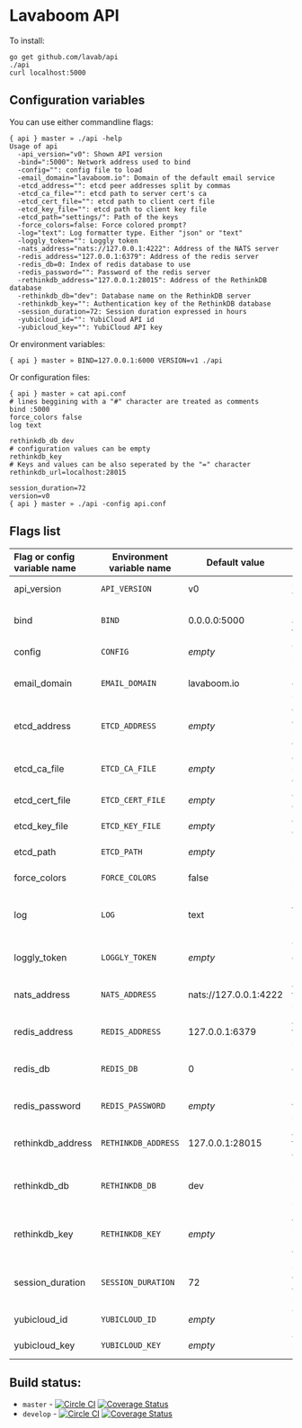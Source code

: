# Lavaboom API

To install:

```
go get github.com/lavab/api
./api
curl localhost:5000
```

## Configuration variables

You can use either commandline flags:
```
{ api } master » ./api -help
Usage of api
  -api_version="v0": Shown API version
  -bind=":5000": Network address used to bind
  -config="": config file to load
  -email_domain="lavaboom.io": Domain of the default email service
  -etcd_address="": etcd peer addresses split by commas
  -etcd_ca_file="": etcd path to server cert's ca
  -etcd_cert_file="": etcd path to client cert file
  -etcd_key_file="": etcd path to client key file
  -etcd_path="settings/": Path of the keys
  -force_colors=false: Force colored prompt?
  -log="text": Log formatter type. Either "json" or "text"
  -loggly_token="": Loggly token
  -nats_address="nats://127.0.0.1:4222": Address of the NATS server
  -redis_address="127.0.0.1:6379": Address of the redis server
  -redis_db=0: Index of redis database to use
  -redis_password="": Password of the redis server
  -rethinkdb_address="127.0.0.1:28015": Address of the RethinkDB database
  -rethinkdb_db="dev": Database name on the RethinkDB server
  -rethinkdb_key="": Authentication key of the RethinkDB database
  -session_duration=72: Session duration expressed in hours
  -yubicloud_id="": YubiCloud API id
  -yubicloud_key="": YubiCloud API key
```

Or environment variables:
```
{ api } master » BIND=127.0.0.1:6000 VERSION=v1 ./api
```

Or configuration files:
```
{ api } master » cat api.conf
# lines beggining with a "#" character are treated as comments
bind :5000
force_colors false
log text

rethinkdb_db dev
# configuration values can be empty
rethinkdb_key
# Keys and values can be also seperated by the "=" character
rethinkdb_url=localhost:28015

session_duration=72
version=v0
{ api } master » ./api -config api.conf
```

## Flags list

| Flag or config variable name | Environment variable name | Default value | Description |
|:---------------------------- | ------------------------- | --------| ----- |
| api_version    | `API_VERSION` | v0 | Shown API version |
| bind           | `BIND` | 0.0.0.0:5000 | Network address used to bind |
| config         | `CONFIG` | _empty_ | Config file to load |
| email_domain   | `EMAIL_DOMAIN` | lavaboom.io | Domain of the default email service |
| etcd_address   | `ETCD_ADDRESS` | _empty_ | etcd peer addresses split by commas |
| etcd_ca_file   | `ETCD_CA_FILE` | _empty_ | etcd path to server cert's ca |
| etcd_cert_file | `ETCD_CERT_FILE` | _empty_ | etcd path to client cert file |
| etcd_key_file  | `ETCD_KEY_FILE` | _empty_ |  etcd path to client key file |
| etcd_path      | `ETCD_PATH` | _empty_ | Path of the keys |
| force_colors   | `FORCE_COLORS` | false | Force colored prompt? |
| log            | `LOG` | text | Log formatter type. Either "json" or "text". |
| loggly_token   | `LOGGLY_TOKEN` | _empty_ |  Token used to connect to Loggly |
| nats_address   | `NATS_ADDRESS` | nats://127.0.0.1:4222 | Address of the NATS server |
| redis_address  | `REDIS_ADDRESS` | 127.0.0.1:6379 | Address of the redis server |
| redis_db       | `REDIS_DB` | 0 | Index of redis database to use |
| redis_password | `REDIS_PASSWORD` | _empty_ | Password of the redis server |
| rethinkdb_address | `RETHINKDB_ADDRESS` | 127.0.0.1:28015 | Address of the RethinkDB database |
| rethinkdb_db      | `RETHINKDB_DB` | dev |Database name on the RethinkDB server |
| rethinkdb_key     | `RETHINKDB_KEY` | _empty_ | Authentication key of the RethinkDB database |
| session_duration  | `SESSION_DURATION` | 72 | Session duration expressed in hours |
| yubicloud_id      | `YUBICLOUD_ID` | _empty_ | YubiCloud API ID. |
| yubicloud_key     | `YUBICLOUD_KEY` | _empty_ | YubiCloud API key. |

## Build status:

 - `master` - [![Circle CI](https://circleci.com/gh/lavab/api/tree/master.svg?style=svg&circle-token=4a52d619a03d0249906195d6447ceb60a475c0c5)](https://circleci.com/gh/lavab/api/tree/master) [![Coverage Status](https://coveralls.io/repos/lavab/api/badge.svg?branch=master)](https://coveralls.io/r/lavab/api?branch=master)
 - `develop` - [![Circle CI](https://circleci.com/gh/lavab/api/tree/develop.svg?style=svg&circle-token=4a52d619a03d0249906195d6447ceb60a475c0c5)](https://circleci.com/gh/lavab/api/tree/develop) [![Coverage Status](https://coveralls.io/repos/lavab/api/badge.svg?branch=develop)](https://coveralls.io/r/lavab/api?branch=develop)
